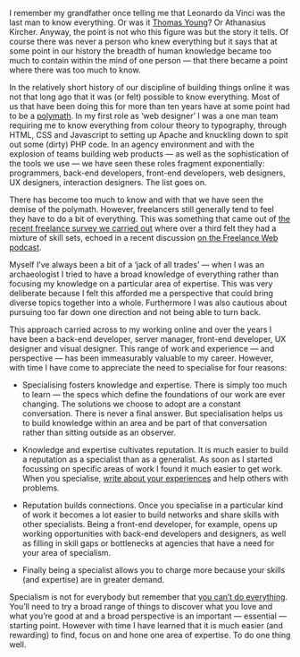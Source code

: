 

I remember my grandfather once telling me that Leonardo da Vinci was the last man to know everything. Or was
it [Thomas Young](http://www.eoht.info/page/Last+person+to+know+everything)? Or Athanasius Kircher. Anyway,
the point is not who this figure was but the story it tells. Of course there was never a person who knew
everything but it says that at some point in our history the breadth of human knowledge became too much to
contain within the mind of one person — that there became a point where there was too much to know.

In the relatively short history of our discipline of building things online it was not that long ago that it
was (or felt) possible to know everything. Most of us that have been doing this for more than ten years have
at some point had to be a [polymath](http://en.wikipedia.org/wiki/Polymath). In my first role as ‘web
designer’ I was a one man team requiring me to know everything from colour theory to typography, through
HTML, CSS and Javascript to setting up Apache and knuckling down to spit out some (dirty) PHP code. In an
agency environment and with the explosion of teams building web products — as well as the sophistication of
the tools we use — we have seen these roles fragment exponentially: programmers, back-end developers,
front-end developers, web designers, UX designers, interaction designers. The list goes on. 

There has become too much to know and with that we have seen the demise of the polymath. However, freelancers
still generally tend to feel they have to do a bit of everything. This was something that came out of [the
recent freelance survey we carried
out](http://ournameismud.co.uk/blog/article/freelance-rates-what-do-freelancers-charge) where over a third
felt they had a mixture of skill sets, echoed in a recent discussion [on the Freelance Web
podcast](http://www.thefreelanceweb.com/podcast/ep22-specialising-vs-being-an-all-rounder/).

Myself I’ve always been a bit of a ‘jack of all trades’ — when I was an archaeologist I tried to have
a broad knowledge of everything rather than focusing my knowledge on a particular area of expertise. This was
very deliberate because I felt this afforded me a perspective that could bring diverse topics together into a
whole. Furthermore I was also cautious about pursuing too far down one direction and not being able to turn
back.

This approach carried across to my working online and over the years I have been a back-end developer, server
manager, front-end developer, UX designer and visual designer. This range of work and experience — and
perspective — has been immeasurably valuable to my career. However, with time I have come to appreciate the
need to specialise for four reasons: 

 *  Specialising fosters knowledge and expertise. There is simply too much to learn — the specs which define
the foundations of our work are ever changing. The solutions we choose to adopt are a constant conversation.
There is never a final answer. But specialisation helps us to build knowledge within an area and be part of
that conversation rather than sitting outside as an observer.

 *  Knowledge and expertise cultivates reputation. It is much easier to build a reputation as a specialist
than as a generalist. As soon as I started focussing on specific areas of work I found it much easier to get
work. When you specialise, [write about your
experiences](http://the-pastry-box-project.net/cole-henley/2013-january-13/) and help others with problems. 


 *  Reputation builds connections. Once you specialise in a particular kind of work it becomes a lot easier to
build networks and share skills with other specialists. Being a front-end developer, for example, opens up
working opportunities with back-end developers and designers, as well as filling in skill gaps or bottlenecks
at agencies that have a need for your area of specialism. 

 *  Finally being a specialist allows you to charge more because your skills (and expertise) are in greater
demand. 

Specialism is not for everybody but remember that [you can’t do
everything](http://alistapart.com/column/you-cant-do-everything). You’ll need to try a broad range of things
to discover what you love and what you’re good at and a broad perspective is an important — essential —
starting point. However with time I have learned that it is much easier (and rewarding) to find, focus on and
hone one area of expertise. To do one thing well.